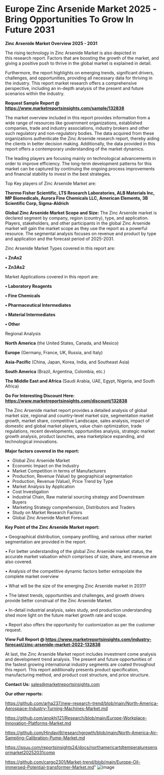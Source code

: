 # Europe Zinc Arsenide Market 2025 -Bring Opportunities To Grow In Future 2031

<Strong> Zinc Arsenide Market Overview 2025 - 2031</strong>

The rising technology in Zinc Arsenide Market is also depicted in this research report. Factors that are boosting the growth of the market, and giving a positive push to thrive in the global market is explained in detail.

Furthermore, the report highlights on emerging trends, significant drivers, challenges, and opportunities, providing all necessary data for thriving in the industry. This report market research offers a comprehensive perspective, including an in-depth analysis of the present and future scenarios within the industry.

<strong>Request Sample Report @ <a href=https://www.marketreportsinsights.com/sample/132838>https://www.marketreportsinsights.com/sample/132838</a></strong>

The market overview included in this report provides information from a wide range of resources like government organizations, established companies, trade and industry associations, industry brokers and other such regulatory and non-regulatory bodies. The data acquired from these organizations authenticate the Zinc Arsenide research report, thereby aiding the clients in better decision making. Additionally, the data provided in this report offers a contemporary understanding of the market dynamics.

The leading players are focusing mainly on technological advancements in order to improve efficiency. The long-term development patterns for this market can be captured by continuing the ongoing process improvements and financial stability to invest in the best strategies.

Top Key players of Zinc Arsenide Market are:

<strong>Thermo Fisher Scientific, LTS Research Laboratories, ALB Materials Inc, MP Biomedicals, Aurora Fine Chemicals LLC, American Elements, 3B Scientific Corp, Sigma-Aldrich</strong>

<strong><b>Global Zinc Arsenide Market Scope and Size:</b></strong>
The Zinc Arsenide market is declared segment by company, region (country), type, and application. Players, stakeholders, and other participants in the global Zinc Arsenide market will gain the market scope as they use the report as a powerful resource. The segmental analysis focuses on revenue and product by type and application and the forecast period of 2025-2031.

Zinc Arsenide Market Types covered in this report are:

<strong>• ZnAs2

• Zn3As2</strong>

Market Applications covered in this report are:

<strong>• Laboratory Reagents

• Fine Chemicals

• Pharmaceutical Intermediates

• Material Intermediates

• Other</strong> 

Regional Analysis

<strong>North America</strong> (the United States, Canada, and Mexico)

<strong>Europe</strong> (Germany, France, UK, Russia, and Italy)

<strong>Asia-Pacific</strong> (China, Japan, Korea, India, and Southeast Asia)

<strong>South America</strong> (Brazil, Argentina, Colombia, etc.)

<strong>The Middle East and Africa</strong> (Saudi Arabia, UAE, Egypt, Nigeria, and South Africa)

<strong>Go For Interesting Discount Here: <a href=https://www.marketreportsinsights.com/discount/132838>https://www.marketreportsinsights.com/discount/132838</a></strong>

The Zinc Arsenide market report provides a detailed analysis of global market size, regional and country-level market size, segmentation market growth, market share, competitive Landscape, sales analysis, impact of domestic and global market players, value chain optimization, trade regulations, recent developments, opportunities analysis, strategic market growth analysis, product launches, area marketplace expanding, and technological innovations.

<strong><b>Major factors covered in the report:</b></strong>
<ul>
  <li>Global Zinc Arsenide Market </li>
  <li>Economic Impact on the Industry</li>
  <li>Market Competition in terms of Manufacturers</li>
  <li>Production, Revenue (Value) by geographical segmentation</li>
  <li>Production, Revenue (Value), Price Trend by Type</li>
  <li>Market Analysis by Application</li>
  <li>Cost Investigation</li>
  <li>Industrial Chain, Raw material sourcing strategy and Downstream Buyers</li>
  <li>Marketing Strategy comprehension, Distributors and Traders</li>
  <li>Study on Market Research Factors</li>
  <li>Global Zinc Arsenide Market Forecast</li>
</ul>

<strong><b>Key Point of the Zinc Arsenide Market report:</b></strong>

• Geographical distribution, company profiling, and various other market segmentation are provided in the report.

• For better understanding of the global Zinc Arsenide market status, the accurate market valuation which comprises of size, share, and revenue are also covered.

• Analysis of the competitive dynamic factors better extrapolate the complete market overview

• What will be the size of the emerging Zinc Arsenide market in 2031?

• The latest trends, opportunities and challenges, and growth drivers provide better construal of the Zinc Arsenide Market.

• In-detail industrial analysis, sales study, and production understanding shed more light on the future market growth rate and scope.

• Report also offers the opportunity for customization as per the customer request.

<strong><b>View Full Report @ <a href=https://www.marketreportsinsights.com/industry-forecast/zinc-arsenide-market-2022-132838>https://www.marketreportsinsights.com/industry-forecast/zinc-arsenide-market-2022-132838</a></b></strong>


At last, the Zinc Arsenide Market report includes investment come analysis and development trend analysis. The present and future opportunities of the fastest growing international industry segments are coated throughout this report. This report additionally presents product specification, manufacturing method, and product cost structure, and price structure.

<strong>Contact Us:</strong>
sales@marketreportsinsights.com

<strong>Our other reports:</strong>

<a href=https://github.com/arha237/new-research-trend/blob/main/North-America-Aerospace-Industry-Turning-Machines-Market.md>https://github.com/arha237/new-research-trend/blob/main/North-America-Aerospace-Industry-Turning-Machines-Market.md</a>

<a href=https://github.com/anokhi121/Research/blob/main/Europe-Workplace-Innovation-Platforms-Market.md>https://github.com/anokhi121/Research/blob/main/Europe-Workplace-Innovation-Platforms-Market.md</a>

<a href=https://github.com/Hindavi9/researchgrowth/blob/main/North-America-Air-Sampling-Calibration-Pump-Market.md>https://github.com/Hindavi9/researchgrowth/blob/main/North-America-Air-Sampling-Calibration-Pump-Market.md</a>

<a href=https://issuu.com/reportsinsights24/docs/northamericartdtemperaturesensormarket20252031comp>https://issuu.com/reportsinsights24/docs/northamericartdtemperaturesensormarket20252031comp</a>

<a href=https://github.com/cargo2301/Market-trend/blob/main/Europe-Oil-immersed-Potential-transformer-Market.md>https://github.com/cargo2301/Market-trend/blob/main/Europe-Oil-immersed-Potential-transformer-Market.md</a>"
![image](https://github.com/user-attachments/assets/391995be-8f10-4a12-a238-8e0c6e666a27)
